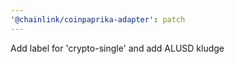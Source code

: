 ```yaml
---
'@chainlink/coinpaprika-adapter': patch
---
```


Add label for 'crypto-single' and add ALUSD kludge
